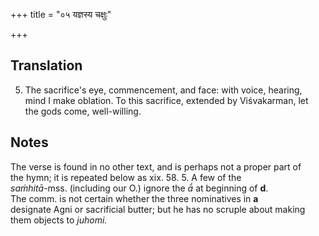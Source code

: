 +++
title = "०५ यज्ञस्य चक्षुः"

+++
## Translation
5. The sacrifice's eye, commencement, and face: with voice, hearing,  
mind I make oblation. To this sacrifice, extended by Viśvakarman, let  
the gods come, well-willing.

## Notes
  
  
  
  
  
The verse is found in no other text, and is perhaps not a proper part of  
the hymn; it is repeated below as xix. 58. 5. A few of the  
*saṁhitā*-mss. (including our O.) ignore the *ā́* at beginning of **d**.  
The comm. is not certain whether the three nominatives in **a**  
designate Agni or sacrificial butter; but he has no scruple about making  
them objects to *juhomi.*
